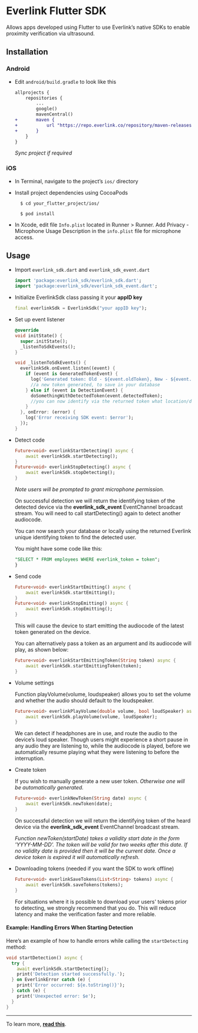 # Everlink Flutter SDK

Allows apps developed using Flutter to use Everlink’s native SDKs to enable proximity verification via ultrasound.

## Installation

### Android

- Edit `android/build.gradle` to look like this

    ```diff
    allprojects {
        repositories {
            ...
            google()
            mavenCentral()
    +       maven {
    +           url "https://repo.everlink.co/repository/maven-releases/"
    +       }
        }
    }
    ```
  *Sync project if required*

### iOS
- In Terminal, navigate to the project’s `ios/` directory
- Install project dependencies using CocoaPods

    ```console
      $ cd your_flutter_project/ios/
    ```
    ```console
      $ pod install
    ```
 - In Xcode, edit file `Info.plist` located in Runner > Runner. Add Privacy - Microphone Usage Description in the `info.plist` file for microphone access.

## Usage

- Import `everlink_sdk.dart` and `everlink_sdk_event.dart`
       
   ```dart
   import 'package:everlink_sdk/everlink_sdk.dart';
   import 'package:everlink_sdk/everlink_sdk_event.dart';
   ```

- Initialize EverlinkSdk class passing it your **appID key**

   ```dart
   final everlinkSdk = EverlinkSdk("your appID key");
   ```

- Set up event listener

  ```dart
  @override
  void initState() {
    super.initState();
    _listenToSdkEvents();
  }

  void _listenToSdkEvents() {
    everlinkSdk.onEvent.listen((event) {
      if (event is GeneratedTokenEvent) {
        log('Generated token: Old - ${event.oldToken}, New - ${event.newToken}');
        //a new token generated, to save in your database
      } else if (event is DetectionEvent) {
        doSomethingWithDetectedToken(event.detectedToken);
        //you can now identify via the returned token what location/device was heard
      }
    }, onError: (error) {
      log('Error receiving SDK event: $error');
    });
  }
  ```

- Detect code
  ```dart
  Future<void> everlinkStartDetecting() async {
      await everlinkSdk.startDetecting();
  }
  Future<void> everlinkStopDetecting() async {
      await everlinkSdk.stopDetecting();
  }
  ```
  
  *Note users will be prompted to grant microphone permission.*

  On successful detection we will return the identifying token of the detected device via the **everlink_sdk_event** EventChannel broadcast stream. You will need to call startDetecting() again to detect another audiocode.

  ‍You can now search your database or locally using the returned Everlink unique identifying token to find the detected user. 
  
  You might have some code like this:

  ```sql
  "SELECT * FROM employees WHERE everlink_token = token";
  }
  ```

- Send code
  ```dart
  Future<void> everlinkStartEmitting() async {
      await everlinkSdk.startEmitting();
  }
  Future<void> everlinkStopEmitting() async {
      await everlinkSdk.stopEmitting();
  }
  ```

  This will cause the device to start emitting the audiocode of the latest token generated on the device.

  You can alternatively pass a token as an argument and its audiocode will play, as shown below:

  ```dart
  Future<void> everlinkStartEmittingToken(String token) async {
      await everlinkSdk.startEmittingToken(token);
  }
  ```

- Volume settings

  Function playVolume(volume, loudspeaker) allows you to set the volume and whether the audio should default to the loudspeaker.

  ```dart
  Future<void> everlinkPlayVolume(double volume, bool loudSpeaker) async {
      await everlinkSdk.playVolume(volume, loudSpeaker);
  }
  ```

  We can detect if headphones are in use, and route the audio to the device’s loud speaker. Though users might experience a short pause in any audio they are listening to, while the audiocode is played, before we automatically resume playing what they were listening to before the interruption.

- Create token

  If you wish to manually generate a new user token. *Otherwise one will be automatically generated.*

  ```dart
  Future<void> everlinkNewToken(String date) async {
      await everlinkSdk.newToken(date);
  }
  ```

  On successful detection we will return the identifying token of the heard device via the **everlink_sdk_event** EventChannel broadcast stream.

  *Function newToken(startDate) takes a validity start date in the form 'YYYY-MM-DD’. The token will be valid for two weeks after this date. If no validity date is provided then it will be the current date.  Once a device token is expired it will automatically refresh.*

- Downloading tokens (needed if you want the SDK to work offline)

  ```dart
  Future<void> everlinkSaveTokens(List<String> tokens) async {
      await everlinkSdk.saveTokens(tokens);
  }
  ```

  For situations where it is possible to download your users' tokens prior to detecting, we strongly recommend that you do. This will reduce latency and make the verification faster and more reliable.
#### Example: Handling Errors When Starting Detection

Here’s an example of how to handle errors while calling the `startDetecting` method:

```dart
void startDetection() async {
  try {
    await everlinkSdk.startDetecting();
    print('Detection started successfully.');
  } on EverlinkError catch (e) {
    print('Error occurred: ${e.toString()}');
  } catch (e) {
    print('Unexpected error: $e');
  }
}
```
---

To learn more, **[read this](https://developer.everlink.co/developer-documention/android)**.
